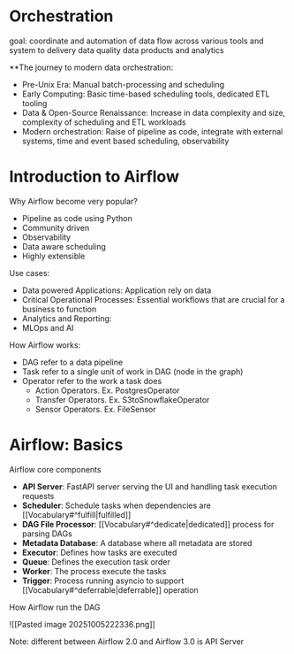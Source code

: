 # Orchestration

goal: coordinate and automation of data flow across various tools and system to delivery data quality data products and analytics 

**The journey to modern data orchestration:

* Pre-Unix Era: Manual batch-processing and scheduling 
* Early Computing: Basic time-based scheduling tools, dedicated ETL tooling 
* Data & Open-Source Renaissance: Increase in data complexity and size, complexity of scheduling and ETL workloads
* Modern orchestration: Raise of pipeline as code, integrate with external systems, time and event based scheduling, observability

# Introduction to Airflow

Why Airflow become very popular?
* Pipeline as code using Python
* Community driven
* Observability 
* Data aware scheduling 
* Highly extensible 

Use cases: 
* Data powered Applications: Application rely on data 
* Critical Operational Processes: Essential workflows that are crucial for a business to function
* Analytics and Reporting: 
* MLOps and AI

How Airflow works:
* DAG refer to a data pipeline 
* Task refer to a single unit of work in DAG (node in the graph)
* Operator refer to the work a task does 
	* Action Operators. Ex. PostgresOperator 
	* Transfer Operators. Ex. S3toSnowflakeOperator 
	* Sensor Operators. Ex. FileSensor

# Airflow: Basics

Airflow core components 
* **API Server**: FastAPI server serving the UI and handling task execution requests
* **Scheduler**: Schedule tasks when dependencies are [[Vocabulary#^fulfill|fulfilled]]
* **DAG File Processor**: [[Vocabulary#^dedicate|dedicated]] process for parsing DAGs
* **Metadata Database**: A database where all metadata are stored 
* **Executor**: Defines how tasks are executed
* **Queue**: Defines the execution task order 
* **Worker**: The process execute the tasks
* **Trigger**: Process running asyncio to support [[Vocabulary#^deferrable|deferrable]] operation

How Airflow run the DAG

![[Pasted image 20251005222336.png]]

Note: different between Airflow 2.0 and Airflow 3.0 is API Server